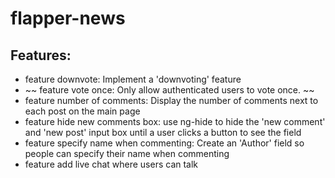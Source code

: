 # flapper-news
## Features:


- feature downvote: Implement a 'downvoting' feature
- ~~ feature vote once: Only allow authenticated users to vote once. ~~
- feature number of comments: Display the number of comments next to each post on the main page
- feature hide new comments box: use ng-hide to hide the 'new comment' and 'new post' input box until a user clicks a button to see the field
- feature specify name when commenting: Create an 'Author' field so people can specify their name when commenting
- feature add live chat where users can talk